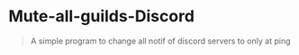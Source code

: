 # Mute-all-guilds-Discord


> A simple program to change all notif of discord servers to only at ping
